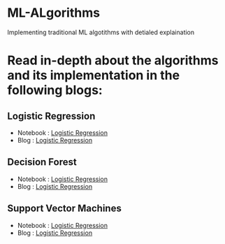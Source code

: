# ML-ALgorithms
Implementing traditional ML algotithms with detialed explaination


# Read in-depth about the algorithms and its implementation in the following blogs:


## Logistic Regression 
- Notebook :  [Logistic Regression](https://github.com/immohann/ML-ALgorithms/blob/main/Logistic_Regression.ipynb)
- Blog : [Logistic Regression](https://immohann.medium.com/logistic-regression-explained-and-implemented-99a4ef5ec601)


## Decision Forest 
- Notebook :  [Logistic Regression](https://github.com/immohann/ML-ALgorithms/blob/main/Decision_Forest.ipynb)
- Blog : [Logistic Regression](https://immohann.medium.com/random-forests-explained-and-implemented-fa4a9446a207)


## Support Vector Machines 
- Notebook : [Logistic Regression](https://github.com/immohann/ML-ALgorithms/blob/main/SVM%20(1).ipynb)
- Blog : [Logistic Regression](https://immohann.medium.com/support-vector-machine-explained-and-implemented-bda7f22126a)

